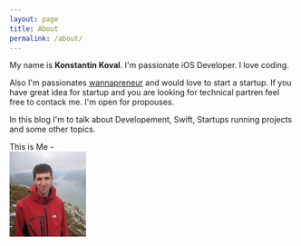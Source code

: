 ```yaml
---
layout: page
title: About
permalink: /about/
---
```

 

My name is **Konstantin Koval**. I'm passionate iOS Developer. I love coding.

Also I'm passionates [wannapreneur](http://www.wannapreneur.com) and would love to start a startup. If you have great idea for startup and you are looking for technical partren feel free to contack me. I'm open for propouses.

In this blog I'm to talk about Developement, Swift, Startups running projects and some other topics.

This is Me -  
![Me](/images/ava.png)
